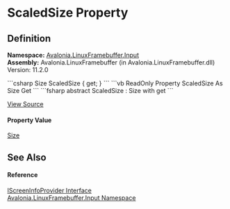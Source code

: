 # ScaledSize Property




## Definition
**Namespace:** <a href="N_Avalonia_LinuxFramebuffer_Input">Avalonia.LinuxFramebuffer.Input</a>  
**Assembly:** Avalonia.LinuxFramebuffer (in Avalonia.LinuxFramebuffer.dll) Version: 11.2.0

<Tabs groupId="api-code-preview">
<TabItem value="csharp" label="C#">
```csharp
Size ScaledSize { get; }
```
</TabItem>
<TabItem value="vb" label="VB">
```vb
ReadOnly Property ScaledSize As Size
	Get
```
</TabItem>
<TabItem value="fsharp" label="F#">
```fsharp
abstract ScaledSize : Size with get
```
</TabItem>
</Tabs>



<a href="https://github.com/AvaloniaUI/Avalonia/tree/master/src/Linux/Avalonia.LinuxFramebuffer/Input/IScreenInfoProvider.cs" title="View the source code">View Source</a>



#### Property Value
<a href="T_Avalonia_Size">Size</a>

## See Also


#### Reference
<a href="T_Avalonia_LinuxFramebuffer_Input_IScreenInfoProvider">IScreenInfoProvider Interface</a>  
<a href="N_Avalonia_LinuxFramebuffer_Input">Avalonia.LinuxFramebuffer.Input Namespace</a>  

